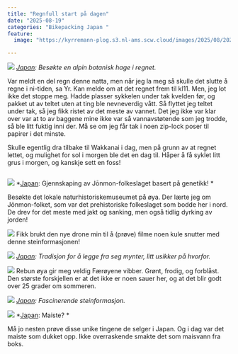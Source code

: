 ```yaml
---
title: "Regnfull start på dagen"
date: "2025-08-19"
categories: "Bikepacking Japan "
feature:
  image: "https://kyrremann-plog.s3.nl-ams.scw.cloud/images/2025/08/20250819_100707.jpg"

---
```



![](https://kyrremann-plog.s3.nl-ams.scw.cloud/images/2025/08/20250819_100707.jpg)
*[Japan](https://www.google.com/maps/place/45.42191439972222,141.05583659972223): Besøkte en alpin botanisk hage i regnet.*

Var meldt en del regn denne natta, men når jeg la meg så skulle det slutte å regne i ni-tiden, sa Yr. Kan melde om at det regnet frem til kl11. Men, jeg lot ikke det stoppe meg. Hadde plasser sykkelen under tak kvelden før, og pakket ut av teltet uten at ting ble nevneverdig vått. Så flyttet jeg teltet under tak, så jeg fikk ristet av det meste av vannet. Det jeg ikke var klar over var at to av baggene mine ikke var så vannavstøtende som jeg trodde, så ble litt fuktig inni der. Må se om jeg får tak i noen zip-lock poser til papirer i det minste.

Skulle egentlig dra tilbake til Wakkanai i dag, men på grunn av at regnet lettet, og mulighet for sol i morgen ble det en dag til. Håper å få syklet litt grus i morgen, og kanskje sett en foss!


![]()

![](https://kyrremann-plog.s3.nl-ams.scw.cloud/images/2025/08/20250819_115519.jpg)
*[Japan](https://www.google.com/maps/place/45.299424599999995,141.04655859972223): Gjennskaping av Jōnmon-folkeslaget basert på genetikk! *

Besøkte det lokale naturhistoriskemuseumet på øya. Der lærte jeg om Jōnmon-folket, som var det prehistoriske folkeslaget som bodde her i nord. De drev for det meste med jakt og sanking, men også tidlig dyrking av jorden! 


![](https://kyrremann-plog.s3.nl-ams.scw.cloud/images/2025/08/20250819_151000.jpg)
Fikk brukt den nye drone min til å (prøve) filme noen kule snutter med denne steinformasjonen! 


![](https://kyrremann-plog.s3.nl-ams.scw.cloud/images/2025/08/20250819_151222.jpg)
*[Japan](https://www.google.com/maps/place/45.31292799972222,141.02009599972223): Tradisjon for å legge fra seg mynter, litt usikker på hvorfor.*


![](https://kyrremann-plog.s3.nl-ams.scw.cloud/images/2025/08/20250819_160546.jpg)
Rebun øya gir meg veldig Færøyene vibber. Grønt, frodig, og forblåst. Den største forskjellen er at det ikke er noen sauer her, og at det blir godt over 25 grader om sommeren. 


![](https://kyrremann-plog.s3.nl-ams.scw.cloud/images/2025/08/20250819_161802.jpg)
*[Japan](https://www.google.com/maps/place/45.29490559972222,141.02821109972223): Fascinerende steinformasjon.*


![](https://kyrremann-plog.s3.nl-ams.scw.cloud/images/2025/08/20250819_180131.jpg)
*[Japan](https://www.google.com/maps/place/45.30410189972222,141.04862639972222): Maiste? *

Må jo nesten prøve disse unike tingene de selger i Japan. Og i dag var det maiste som dukket opp. Ikke overraskende smakte det som maisvann fra boks.